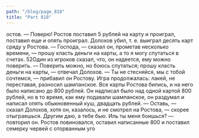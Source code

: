 ```yaml
---
path: "/blog/page_818"
title: "Part 818"
---
```


остов.
— Поверю!
Ростов поставил 5 рублей на карту и проиграл, поставил еще и опять проиграл. Долохов убил, т. е. выиграл десять карт сряду у Ростова.
— Господа, — сказал он, прометав несколько времени, — прошу класть деньги на карты, а то я могу спутаться в счетах.
52Один из игроков сказал, что, он надеется, ему можно поверить.
— Поверить можно, но боюсь спутаться; прошу класть деньги на карты, — отвечал Долохов. — Ты не стесняйся, мы с тобой сочтемся, — прибавил он Ростову.
Игра продолжалась: лакей, не переставая, разносил шампанское.
Все карты Ростова бились, и на него было написано до 800 рублей. Он надписал было над одной картой 800 рублей, но в то время, как ему подавали шампанское, он раздумал и написал опять обыкновенный куш, двадцать рублей.
— Оставь, — сказал Долохов, хотя он, казалось, и не смотрел на Ростова, — скорее отыграешься. Другим даю, а тебе бью. Иль ты меня боишься? — повторил он.
Ростов повиновался, оставил написанные 800 и поставил семерку червей с оторванным уго
